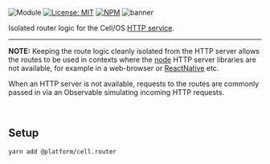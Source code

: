 ![Module](https://img.shields.io/badge/%40platform-cell.router-%23EA4E7E.svg)
[![License: MIT](https://img.shields.io/badge/license-MIT-blue.svg)](https://opensource.org/licenses/MIT)
[![NPM](https://img.shields.io/npm/v/@platform/cell.router.svg?colorB=blue&style=flat)](https://www.npmjs.com/package/@platform/cell.router)
![banner](https://user-images.githubusercontent.com/185555/76151555-23bfb900-611b-11ea-9497-2773c93f61e3.png)

Isolated router logic for the Cell/OS [HTTP service](../cell.service).

---

**NOTE:** Keeping the route logic cleanly isolated from the HTTP server allows the routes to be
used in contexts where the [node](https://nodejs.org/) HTTP server libraries are not available, for example in
a web-browser or [ReactNative](https://reactnative.dev/) etc.

When an HTTP server is not available, requests to the routes are commonly passed in via an Observable
simulating incoming HTTP requests.

<p>&nbsp;</p>

## Setup

    yarn add @platform/cell.router

<p>&nbsp;</p>
<p>&nbsp;</p>
